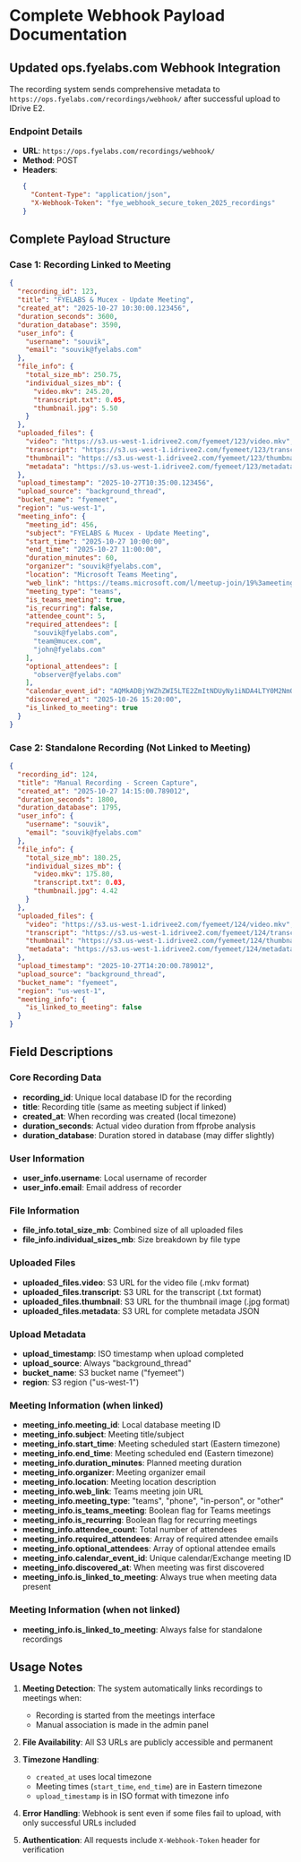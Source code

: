 # Complete Webhook Payload Documentation

## Updated ops.fyelabs.com Webhook Integration

The recording system sends comprehensive metadata to `https://ops.fyelabs.com/recordings/webhook/` after successful upload to IDrive E2.

### Endpoint Details
- **URL**: `https://ops.fyelabs.com/recordings/webhook/`
- **Method**: POST
- **Headers**:
  ```json
  {
    "Content-Type": "application/json",
    "X-Webhook-Token": "fye_webhook_secure_token_2025_recordings"
  }
  ```

## Complete Payload Structure

### Case 1: Recording Linked to Meeting
```json
{
  "recording_id": 123,
  "title": "FYELABS & Mucex - Update Meeting",
  "created_at": "2025-10-27 10:30:00.123456",
  "duration_seconds": 3600,
  "duration_database": 3590,
  "user_info": {
    "username": "souvik",
    "email": "souvik@fyelabs.com"
  },
  "file_info": {
    "total_size_mb": 250.75,
    "individual_sizes_mb": {
      "video.mkv": 245.20,
      "transcript.txt": 0.05,
      "thumbnail.jpg": 5.50
    }
  },
  "uploaded_files": {
    "video": "https://s3.us-west-1.idrivee2.com/fyemeet/123/video.mkv",
    "transcript": "https://s3.us-west-1.idrivee2.com/fyemeet/123/transcript.txt",
    "thumbnail": "https://s3.us-west-1.idrivee2.com/fyemeet/123/thumbnail.jpg",
    "metadata": "https://s3.us-west-1.idrivee2.com/fyemeet/123/metadata.json"
  },
  "upload_timestamp": "2025-10-27T10:35:00.123456",
  "upload_source": "background_thread",
  "bucket_name": "fyemeet",
  "region": "us-west-1",
  "meeting_info": {
    "meeting_id": 456,
    "subject": "FYELABS & Mucex - Update Meeting",
    "start_time": "2025-10-27 10:00:00",
    "end_time": "2025-10-27 11:00:00",
    "duration_minutes": 60,
    "organizer": "souvik@fyelabs.com",
    "location": "Microsoft Teams Meeting",
    "web_link": "https://teams.microsoft.com/l/meetup-join/19%3ameeting_...",
    "meeting_type": "teams",
    "is_teams_meeting": true,
    "is_recurring": false,
    "attendee_count": 5,
    "required_attendees": [
      "souvik@fyelabs.com",
      "team@mucex.com",
      "john@fyelabs.com"
    ],
    "optional_attendees": [
      "observer@fyelabs.com"
    ],
    "calendar_event_id": "AQMkADBjYWZhZWI5LTE2ZmItNDUyNy1iNDA4LTY0M2NmOTE0YmU3NwBGAAADTHQAzAWodke1oc3rCG9PhQcAZm7aFmlvBE2Z0FWxcR36kgAAAgEGAAAAZm7aFmlvBE2Z0FWxcR36kgAAJ6XYgAAAAA==",
    "discovered_at": "2025-10-26 15:20:00",
    "is_linked_to_meeting": true
  }
}
```

### Case 2: Standalone Recording (Not Linked to Meeting)
```json
{
  "recording_id": 124,
  "title": "Manual Recording - Screen Capture",
  "created_at": "2025-10-27 14:15:00.789012",
  "duration_seconds": 1800,
  "duration_database": 1795,
  "user_info": {
    "username": "souvik",
    "email": "souvik@fyelabs.com"
  },
  "file_info": {
    "total_size_mb": 180.25,
    "individual_sizes_mb": {
      "video.mkv": 175.80,
      "transcript.txt": 0.03,
      "thumbnail.jpg": 4.42
    }
  },
  "uploaded_files": {
    "video": "https://s3.us-west-1.idrivee2.com/fyemeet/124/video.mkv",
    "transcript": "https://s3.us-west-1.idrivee2.com/fyemeet/124/transcript.txt",
    "thumbnail": "https://s3.us-west-1.idrivee2.com/fyemeet/124/thumbnail.jpg",
    "metadata": "https://s3.us-west-1.idrivee2.com/fyemeet/124/metadata.json"
  },
  "upload_timestamp": "2025-10-27T14:20:00.789012",
  "upload_source": "background_thread",
  "bucket_name": "fyemeet",
  "region": "us-west-1",
  "meeting_info": {
    "is_linked_to_meeting": false
  }
}
```

## Field Descriptions

### Core Recording Data
- **recording_id**: Unique local database ID for the recording
- **title**: Recording title (same as meeting subject if linked)
- **created_at**: When recording was created (local timezone)
- **duration_seconds**: Actual video duration from ffprobe analysis
- **duration_database**: Duration stored in database (may differ slightly)

### User Information
- **user_info.username**: Local username of recorder
- **user_info.email**: Email address of recorder

### File Information
- **file_info.total_size_mb**: Combined size of all uploaded files
- **file_info.individual_sizes_mb**: Size breakdown by file type

### Uploaded Files
- **uploaded_files.video**: S3 URL for the video file (.mkv format)
- **uploaded_files.transcript**: S3 URL for the transcript (.txt format)
- **uploaded_files.thumbnail**: S3 URL for the thumbnail image (.jpg format)
- **uploaded_files.metadata**: S3 URL for complete metadata JSON

### Upload Metadata
- **upload_timestamp**: ISO timestamp when upload completed
- **upload_source**: Always "background_thread"
- **bucket_name**: S3 bucket name ("fyemeet")
- **region**: S3 region ("us-west-1")

### Meeting Information (when linked)
- **meeting_info.meeting_id**: Local database meeting ID
- **meeting_info.subject**: Meeting title/subject
- **meeting_info.start_time**: Meeting scheduled start (Eastern timezone)
- **meeting_info.end_time**: Meeting scheduled end (Eastern timezone)
- **meeting_info.duration_minutes**: Planned meeting duration
- **meeting_info.organizer**: Meeting organizer email
- **meeting_info.location**: Meeting location description
- **meeting_info.web_link**: Teams meeting join URL
- **meeting_info.meeting_type**: "teams", "phone", "in-person", or "other"
- **meeting_info.is_teams_meeting**: Boolean flag for Teams meetings
- **meeting_info.is_recurring**: Boolean flag for recurring meetings
- **meeting_info.attendee_count**: Total number of attendees
- **meeting_info.required_attendees**: Array of required attendee emails
- **meeting_info.optional_attendees**: Array of optional attendee emails
- **meeting_info.calendar_event_id**: Unique calendar/Exchange meeting ID
- **meeting_info.discovered_at**: When meeting was first discovered
- **meeting_info.is_linked_to_meeting**: Always true when meeting data present

### Meeting Information (when not linked)
- **meeting_info.is_linked_to_meeting**: Always false for standalone recordings

## Usage Notes

1. **Meeting Detection**: The system automatically links recordings to meetings when:
   - Recording is started from the meetings interface
   - Manual association is made in the admin panel

2. **File Availability**: All S3 URLs are publicly accessible and permanent

3. **Timezone Handling**: 
   - `created_at` uses local timezone
   - Meeting times (`start_time`, `end_time`) are in Eastern timezone
   - `upload_timestamp` is in ISO format with timezone info

4. **Error Handling**: Webhook is sent even if some files fail to upload, with only successful URLs included

5. **Authentication**: All requests include `X-Webhook-Token` header for verification